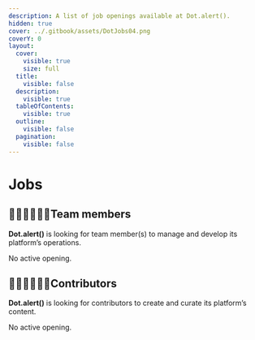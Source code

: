 ```yaml
---
description: A list of job openings available at Dot.alert().
hidden: true
cover: ../.gitbook/assets/DotJobs04.png
coverY: 0
layout:
  cover:
    visible: true
    size: full
  title:
    visible: false
  description:
    visible: true
  tableOfContents:
    visible: true
  outline:
    visible: false
  pagination:
    visible: false
---
```


# Jobs

## 👩🏿‍💻👨🏼‍💻**Team members**

**Dot.alert()** is looking for team member(s) to manage and develop its platform’s operations.

No active opening.



## 👨🏻‍💼👩🏾‍💼Contributors

**Dot.alert()** is looking for contributors to create and curate its platform’s content.

No active opening.

